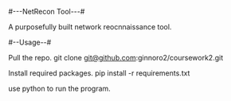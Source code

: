 #---NetRecon Tool---#

A purposefully built network reocnnaissance tool.

#--Usage--#

Pull the repo.
git clone git@github.com:ginnoro2/coursework2.git

Install required packages.
pip install -r requirements.txt

use python to run the program.
